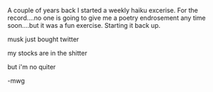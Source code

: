 A couple of years back I started a weekly haiku excerise.  For the record....no one is going to give me a poetry endrosement any time soon....but it was a fun exercise.  Starting it back up.

musk just bought twitter

my stocks are in the shitter

but i'm no quiter

-mwg

